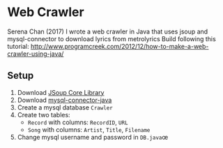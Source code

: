 # Web Crawler
Serena Chan (2017)
I wrote a web crawler in Java that uses jsoup and mysql-connector to download lyrics from metrolyrics
Build following this tutorial: http://www.programcreek.com/2012/12/how-to-make-a-web-crawler-using-java/

## Setup
1. Download <a href="http://jsoup.org/download">JSoup Core Library</a>
2. Download <a href="http://dev.mysql.com/downloads/connector/j/">mysql-connector-java</a>
3. Create a mysql database `Crawler`
4. Create two tables:
	* `Record` with columns: `RecordID`, `URL`
	* `Song` with columns: `Artist`, `Title`, `Filename`
5. Change mysql username and password in `DB.java`œ